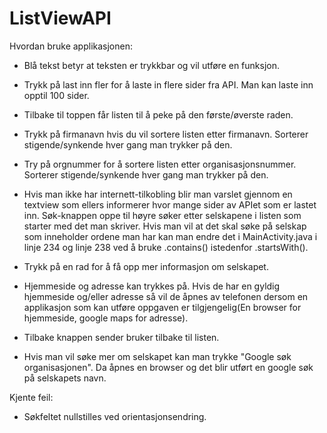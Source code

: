 # ListViewAPI

Hvordan bruke applikasjonen:

- Blå tekst betyr at teksten er trykkbar og vil utføre en funksjon.

- Trykk på last inn fler for å laste in flere sider fra API. Man kan laste inn opptil 100 sider.

- Tilbake til toppen får listen til å peke på den første/øverste raden. 

- Trykk på firmanavn hvis du vil sortere listen etter firmanavn. Sorterer stigende/synkende hver gang man trykker på den.

- Try på orgnummer for å sortere listen etter organisasjonsnummer. Sorterer stigende/synkende hver gang man trykker på den.

- Hvis man ikke har internett-tilkobling blir man varslet gjennom en textview som ellers informerer hvor mange sider av APIet
som er lastet inn.
Søk-knappen oppe til høyre søker etter selskapene i listen som starter med det man skriver. Hvis man vil at det skal søke på 
selskap som inneholder ordene man har kan man endre det i MainActivity.java i linje 234 og linje 238 ved å bruke .contains()
istedenfor .startsWith(). 

- Trykk på en rad for å få opp mer informasjon om selskapet.

- Hjemmeside og adresse kan trykkes på. Hvis de har en gyldig hjemmeside og/eller adresse så vil de åpnes av telefonen dersom en 
applikasjon som kan utføre oppgaven er tilgjengelig(En browser for hjemmeside, google maps for adresse).

- Tilbake knappen sender bruker tilbake til listen.

- Hvis man vil søke mer om selskapet kan man trykke "Google søk organisasjonen". Da åpnes en browser og det blir utført en google
søk på selskapets navn.

Kjente feil:
- Søkfeltet nullstilles ved orientasjonsendring.
